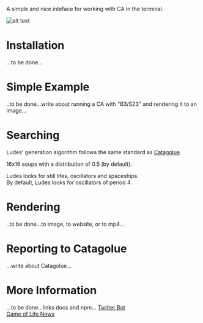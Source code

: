 A simple and nice inteface for working with CA in the terminal.

![alt text](http://www.conwaylife.com/w/images/3/31/Pentadecathlon.gif "Pentadecathlon")

# Installation
...to be done...

# Simple Example
..to be done...write about running a CA with "B3/S23" and rendering it to an image...

# Searching
Ludes' generation algorithm follows the same standard as [Catagolue](http://www.conwaylife.com/wiki/Catagolue).
  
16x16 soups with a distribution of 0.5 (by default).  

Ludes looks for still lifes, oscillators and spaceships.  
By default, Ludes looks for oscillators of period 4.  

# Rendering
..to be done...to image, to website, or to mp4...

# Reporting to Catagolue
...write about Catagolue...

# More Information
...to be done...links docs and npm...
[Twitter Bot](https://twitter.com/conwaylifebot)  
[Game of Life News](https://twitter.com/conwaylife)